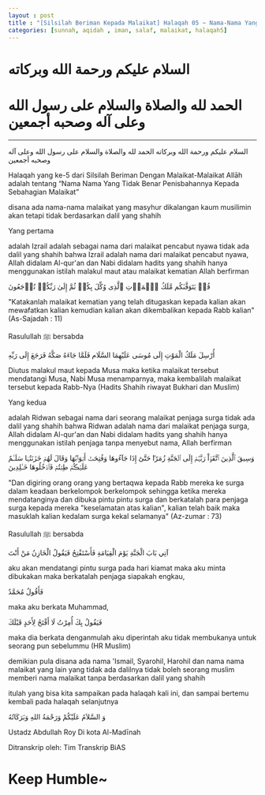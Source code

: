 ```yaml
---
layout : post
title : "[Silsilah Beriman Kepada Malaikat] Halaqah 05 ~ Nama-Nama Yang Tidak Benar Penisbahannya Kepada Sebagian Malaikat"
categories: [sunnah, aqidah , iman, salaf, malaikat, halaqah5]
---
```

# السلام عليكم ورحمة الله وبركاته
# الحمد لله والصلاة والسلام على رسول الله وعلى آله وصحبه أجمعين

---

السلام عليكم ورحمة الله وبركاته
الحمد لله والصلاة والسلام على رسول الله وعلى آله وصحبه أجمعين

Halaqah yang ke-5 dari Silsilah Beriman Dengan Malaikat-Malaikat Allāh adalah tentang “Nama Nama Yang Tidak Benar Penisbahannya Kepada Sebahagian Malaikat”

disana ada nama-nama malaikat yang masyhur dikalangan kaum musilimin akan tetapi tidak berdasarkan dalil yang shahih

Yang pertama 

adalah Izrail adalah sebagai nama dari malaikat pencabut nyawa tidak ada dalil yang shahih bahwa Izrail adalah nama dari malaikat pencabut nyawa, Allah didalam Al-qur'an dan Nabi didalam hadits yang shahih hanya menggunakan istilah malakul maut atau malaikat kematian Allah berfirman

قُلۡ يَتَوَفَّٮٰكُم مَّلَكُ ٱلۡمَوۡتِ ٱلَّذِى وُكِّلَ بِكُمۡ ثُمَّ إِلَىٰ رَبِّكُمۡ تُرۡجَعُونَ

"Katakanlah malaikat kematian yang telah ditugaskan kepada kalian akan mewafatkan kalian kemudian kalian akan dikembalikan kepada Rabb kalian" (As-Sajadah : 11)

Rasulullah ﷺ bersabda

أُرْسِلَ مَلَكُ الْمَوْتِ إِلَى مُوسَى عَلَيْهِمَا السَّلَام فَلَمَّا جَاءَهُ صَكَّهُ فَرَجَعَ إِلَى رَبِّهِ

Diutus malakul maut kepada Musa maka ketika malaikat tersebut mendatangi Musa, Nabi Musa menamparnya, maka kembalilah malaikat tersebut kepada Rabb-Nya (Hadits Shahih riwayat Bukhari dan Muslim)

Yang kedua 

adalah Ridwan sebagai nama dari seorang malaikat penjaga surga tidak ada dalil yang shahih bahwa Ridwan adalah nama dari malaikat penjaga surga, Allah didalam Al-qur'an dan Nabi didalam hadits yang shahih hanya menggunakan istilah penjaga tanpa menyebut nama, Allah berfirman

وَسِيقَ ٱلَّذِينَ ٱتَّقَوۡاْ رَبَّہُمۡ إِلَى ٱلۡجَنَّةِ زُمَرًا‌ۖ حَتَّىٰٓ إِذَا جَآءُوهَا وَفُتِحَتۡ أَبۡوَٲبُهَا وَقَالَ لَهُمۡ خَزَنَتُہَا سَلَـٰمٌ عَلَيۡڪُمۡ طِبۡتُمۡ فَٱدۡخُلُوهَا خَـٰلِدِينَ

"Dan digiring orang orang yang bertaqwa kepada Rabb mereka ke surga dalam keadaan berkelompok berkelompok sehingga ketika mereka mendatanginya dan dibuka pintu pintu surga dan berkatalah para penjaga surga kepada mereka "keselamatan atas kalian", kalian telah baik maka masuklah kalian kedalam surga kekal selamanya" (Az-zumar : 73)

Rasulullah ﷺ bersabda

آتِي بَابَ الْجَنَّةِ يَوْمَ الْقِيَامَةِ فَأَسْتَفْتِحُ فَيَقُولُ الْخَازِنُ مَنْ أَنْتَ

aku akan mendatangi pintu surga pada hari kiamat maka aku minta dibukakan maka berkatalah penjaga siapakah engkau, 

فَأَقُولُ مُحَمَّدٌ

maka aku berkata Muhammad, 

فَيَقُولُ بِكَ أُمِرْتُ لَا أَفْتَحُ لِأَحَدٍ قَبْلَكَ

maka dia berkata denganmulah aku diperintah aku tidak membukanya untuk seorang pun sebelummu (HR Muslim)

demikian pula disana ada nama 'Ismail, Syarohil, Harohil dan nama nama malaikat yang lain yang tidak ada dalilnya tidak boleh seorang muslim memberi nama malaikat tanpa berdasarkan dalil yang shahih

itulah yang bisa kita sampaikan pada halaqah kali ini, dan sampai bertemu kembali pada halaqah selanjutnya

وَ السَّلاَمُ عَلَيْكُمْ وَرَحْمَةُ اللهِ وَبَرَكَاتُهُ

Ustadz Abdullah Roy
Di kota Al-Madīnah

Ditranskrip oleh: Tim Transkrip BiAS

# Keep Humble~
